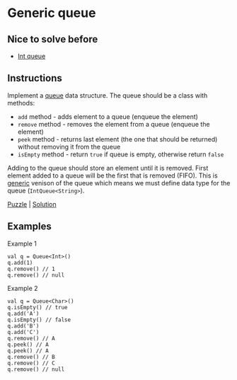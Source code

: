 # Generic queue

## Nice to solve before

- [Int queue](../int/IntQueue.md)

## Instructions

Implement a [queue](https://en.wikipedia.org/wiki/Queue_(abstract_data_type)) data structure. The queue should be a class with methods:
- `add` method - adds element to a queue (enqueue the element)
- `remove` method - removes the element from a queue (enqueue the element)
- `peek` method - returns last element (the one that should be returned) without removing it from the queue
- `isEmpty` method - return `true` if queue is empty, otherwise return `false`

Adding to the queue should store an element until it is removed. First element added to a queue will be the first that is removed (FIFO).
This is [generic](https://kotlinlang.org/docs/reference/generics.html) venison of the queue which means we must define data type for the
queue (`IntQueue<String>`).

[Puzzle](GenericQueue.kt) | [Solution](GenericQueueSolution.kt)

## Examples

Example 1

```
val q = Queue<Int>()
q.add(1)
q.remove() // 1
q.remove() // null
```

Example 2

```
val q = Queue<Char>()
q.isEmpty() // true
q.add('A')
q.isEmpty() // false
q.add('B')
q.add('C')
q.remove() // A
q.peek() // A
q.peek() // A
q.remove() // B
q.remove() // C
q.remove() // null
```

